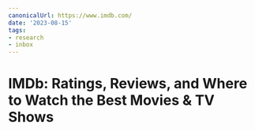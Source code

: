 ```yaml
---
canonicalUrl: https://www.imdb.com/
date: '2023-08-15'
tags:
- research
- inbox
---
```


# IMDb: Ratings, Reviews, and Where to Watch the Best Movies & TV Shows